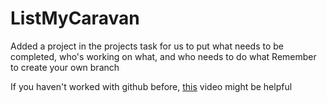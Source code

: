 # ListMyCaravan

Added a project in the projects task for us to put what needs to be completed, who's working on what, and who needs to do what
Remember to create your own branch

If you haven't worked with github before, [this](https://www.google.com](https://www.youtube.com/watch?v=8Dd7KRpKeaE)https://www.youtube.com/watch?v=8Dd7KRpKeaE) video might be helpful


